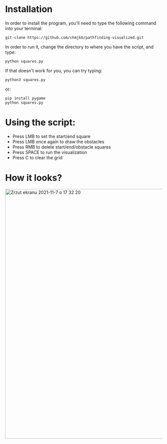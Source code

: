 # Installation
In order to install the program, you'll need to type the following command into your terminal:
```
git-clone https://github.com/chmjkb/pathfinding-visualized.git
```
In order to run it, change the directory to where you have the script, and type:
```
python squares.py
```
If that doesn't work for you, you can try typing:
```
python3 squares.py
```
or:
```
pip install pygame
python squares.py
```

# Using the script:
* Press LMB to set the start/end square
* Press LMB once again to draw the obstacles
* Press RMB to delete start/end/obstacle squares
* Press SPACE to run the visualization
* Press C to clear the grid

# How it looks?
<img width="798" alt="Zrzut ekranu 2021-11-7 o 17 32 20" src="https://user-images.githubusercontent.com/92989966/140653609-ca9687e2-2b83-430f-ab49-c0a98cf86fff.png">




